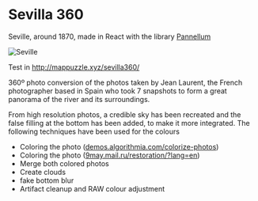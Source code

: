 # Sevilla 360

Seville, around 1870, made in React with the library 
<a href="https://github.com/farminf/pannellum-react" rel="noreferrer nofollow">Pannellum</a>

![Seville](http://mappuzzle.xyz/sevilla360/ogimage.jpg)

Test in http://mappuzzle.xyz/sevilla360/

360º photo conversion of the photos taken by Jean Laurent, the French photographer based in Spain who took 7 snapshots to form a great panorama of the river and its surroundings.

From high resolution photos, a credible sky has been recreated and the false filling at the bottom has been added, to make it more integrated. The following techniques have been used for the colours


- Coloring the photo (<a href="https://demos.algorithmia.com/colorize-photos" rel="noreferrer nofollow">demos.algorithmia.com/colorize-photos</a>)
- Coloring the photo (<a href="https://9may.mail.ru/restoration/?lang=en" rel="noreferrer nofollow">9may.mail.ru/restoration/?lang=en</a>)
- Merge both colored photos
- Create clouds
- fake bottom blur
- Artifact cleanup and RAW colour adjustment 
